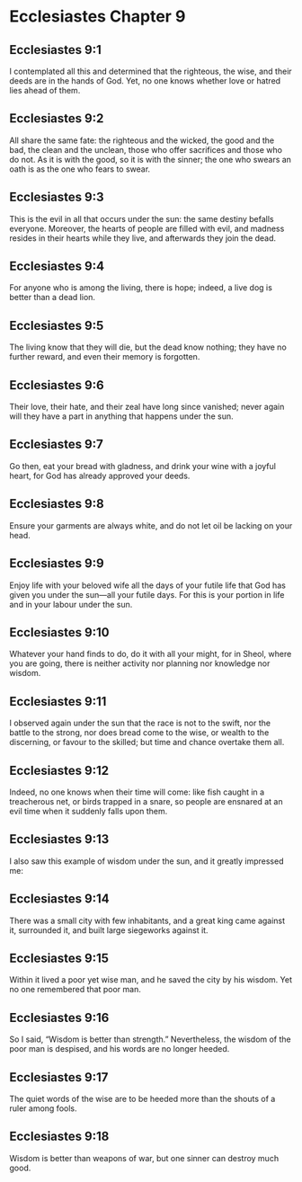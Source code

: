 # Ecclesiastes Chapter 9

## Ecclesiastes 9:1
I contemplated all this and determined that the righteous, the wise, and their deeds are in the hands of God. Yet, no one knows whether love or hatred lies ahead of them.

## Ecclesiastes 9:2
All share the same fate: the righteous and the wicked, the good and the bad, the clean and the unclean, those who offer sacrifices and those who do not. As it is with the good, so it is with the sinner; the one who swears an oath is as the one who fears to swear.

## Ecclesiastes 9:3
This is the evil in all that occurs under the sun: the same destiny befalls everyone. Moreover, the hearts of people are filled with evil, and madness resides in their hearts while they live, and afterwards they join the dead.

## Ecclesiastes 9:4
For anyone who is among the living, there is hope; indeed, a live dog is better than a dead lion.

## Ecclesiastes 9:5
The living know that they will die, but the dead know nothing; they have no further reward, and even their memory is forgotten.

## Ecclesiastes 9:6
Their love, their hate, and their zeal have long since vanished; never again will they have a part in anything that happens under the sun.

## Ecclesiastes 9:7
Go then, eat your bread with gladness, and drink your wine with a joyful heart, for God has already approved your deeds.

## Ecclesiastes 9:8
Ensure your garments are always white, and do not let oil be lacking on your head.

## Ecclesiastes 9:9
Enjoy life with your beloved wife all the days of your futile life that God has given you under the sun—all your futile days. For this is your portion in life and in your labour under the sun.

## Ecclesiastes 9:10
Whatever your hand finds to do, do it with all your might, for in Sheol, where you are going, there is neither activity nor planning nor knowledge nor wisdom.

## Ecclesiastes 9:11
I observed again under the sun that the race is not to the swift, nor the battle to the strong, nor does bread come to the wise, or wealth to the discerning, or favour to the skilled; but time and chance overtake them all.

## Ecclesiastes 9:12
Indeed, no one knows when their time will come: like fish caught in a treacherous net, or birds trapped in a snare, so people are ensnared at an evil time when it suddenly falls upon them.

## Ecclesiastes 9:13
I also saw this example of wisdom under the sun, and it greatly impressed me:

## Ecclesiastes 9:14
There was a small city with few inhabitants, and a great king came against it, surrounded it, and built large siegeworks against it.

## Ecclesiastes 9:15
Within it lived a poor yet wise man, and he saved the city by his wisdom. Yet no one remembered that poor man.

## Ecclesiastes 9:16
So I said, “Wisdom is better than strength.” Nevertheless, the wisdom of the poor man is despised, and his words are no longer heeded.

## Ecclesiastes 9:17
The quiet words of the wise are to be heeded more than the shouts of a ruler among fools.

## Ecclesiastes 9:18
Wisdom is better than weapons of war, but one sinner can destroy much good.
